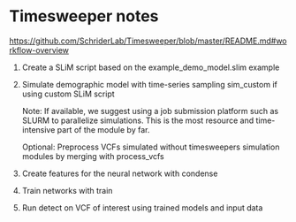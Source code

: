 # Timesweeper notes

https://github.com/SchriderLab/Timesweeper/blob/master/README.md#workflow-overview

1. Create a SLiM script based on the example_demo_model.slim example

2. Simulate demographic model with time-series sampling sim_custom if using custom SLiM script
    
    Note: If available, we suggest using a job submission platform such as SLURM to parallelize simulations. This is the most resource and time-intensive part of the module by far.
    
    Optional: Preprocess VCFs simulated without timesweepers simulation modules by merging with process_vcfs

3. Create features for the neural network with condense

4. Train networks with train

5. Run detect on VCF of interest using trained models and input data